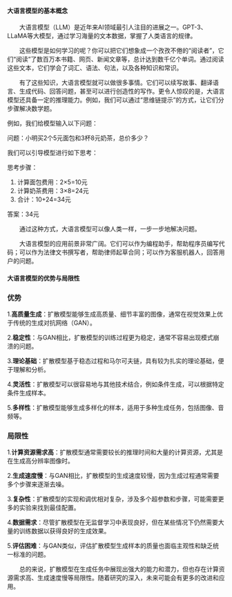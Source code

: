 #### 大语言模型的基本概念
<p style="text-indent:2em">大语言模型（LLM）是近年来AI领域最引人注目的进展之一。GPT-3、LLaMA等大模型，通过学习海量的文本数据，掌握了人类语言的规律。

<p style="text-indent:2em">这些模型是如何学习的呢？你可以把它们想象成一个孜孜不倦的“阅读者”，它们“阅读”了数百万本书籍、网页、新闻文章等，总计达到数千亿个单词。通过阅读这些文本，它们学会了词汇、语法、句法，以及各种知识和常识。

<p style="text-indent:2em">有了这些知识，大语言模型就可以做很多事情。它们可以续写故事、翻译语言、生成代码、回答问题，甚至可以进行创造性的写作。更令人惊叹的是，大语言模型还具备一定的推理能力。例如，我们可以通过“思维链提示”的方式，让它们分步骤解决数学题。

<p>例如，我们给模型输入以下问题：

<p>问题：小明买2个5元面包和3杯8元奶茶，总价多少？

<p>我们可以引导模型进行如下思考：

思考步骤：

1. 计算面包费用：2×5=10元
2. 计算奶茶费用：3×8=24元
3. 合计：10+24=34元

答案：34元

<p style="text-indent:2em">通过这种方式，大语言模型可以像人类一样，一步一步地解决问题。

<p style="text-indent:2em">大语言模型的应用前景非常广阔。它们可以作为编程助手，帮助程序员编写代码；可以作为法律文书撰写者，帮助律师起草合同；可以作为客服机器人，回答用户的问题。
</p>


#### 大语言模型的优势与局限性

### 优势

1.**高质量生成**：扩散模型能够生成高质量、细节丰富的图像，通常在视觉效果上优于传统的生成对抗网络（GAN）。
    
2.**稳定性**：与GAN相比，扩散模型的训练过程更为稳定，通常不容易出现模式崩溃的问题。
    
3.**理论基础**：扩散模型基于稳态过程和马尔可夫链，具有较为扎实的理论基础，便于理解和分析。
    
4.**灵活性**：扩散模型可以很容易地与其他技术结合，例如条件生成，可以根据特定条件生成样本。
    
5.**多样性**：扩散模型能够生成多样化的样本，适用于多种生成任务，包括图像、音频等。
    

### 局限性

1.**计算资源需求高**：扩散模型通常需要较长的推理时间和大量的计算资源，尤其是在生成高分辨率图像时。
    
2.**生成速度慢**：与GAN相比，扩散模型的生成速度较慢，因为生成过程通常需要多个步骤来逐渐去噪。
    
3.**复杂性**：扩散模型的实现和调优相对复杂，涉及多个超参数和步骤，可能需要更多的实验来找到最佳配置。
    
4.**数据需求**：尽管扩散模型在无监督学习中表现良好，但在某些情况下仍然需要大量的训练数据以获得良好的生成效果。
    
5.**评估困难**：与GAN类似，评估扩散模型生成样本的质量也面临主观性和缺乏统一标准的问题。

<p style="text-indent:2em">总的来说，扩散模型在生成任务中展现出强大的能力和潜力，但也存在计算资源需求高、生成速度慢等局限性。随着研究的深入，未来可能会有更多的改进和应用。
</p>

